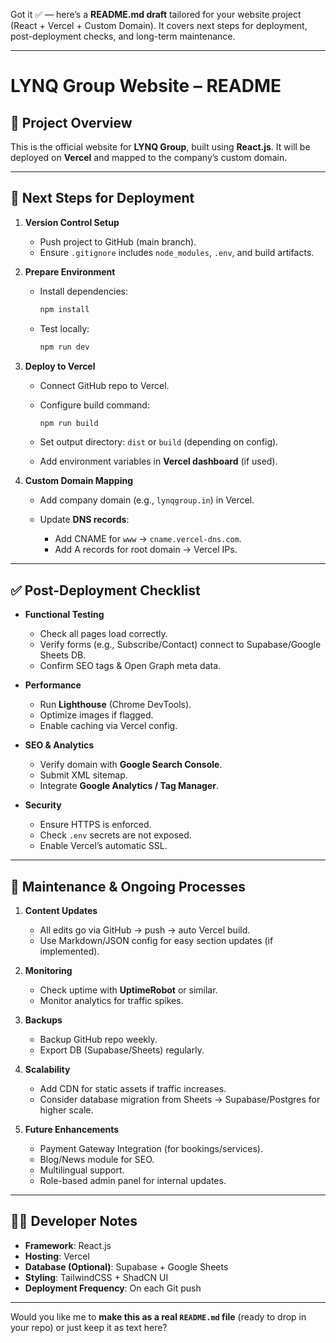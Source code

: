 Got it ✅ — here’s a **README.md draft** tailored for your website project (React + Vercel + Custom Domain). It covers next steps for deployment, post-deployment checks, and long-term maintenance.

---

# LYNQ Group Website – README

## 📌 Project Overview

This is the official website for **LYNQ Group**, built using **React.js**.
It will be deployed on **Vercel** and mapped to the company’s custom domain.

---

## 🚀 Next Steps for Deployment

1. **Version Control Setup**

   * Push project to GitHub (main branch).
   * Ensure `.gitignore` includes `node_modules`, `.env`, and build artifacts.

2. **Prepare Environment**

   * Install dependencies:

     ```bash
     npm install
     ```
   * Test locally:

     ```bash
     npm run dev
     ```

3. **Deploy to Vercel**

   * Connect GitHub repo to Vercel.
   * Configure build command:

     ```bash
     npm run build
     ```
   * Set output directory: `dist` or `build` (depending on config).
   * Add environment variables in **Vercel dashboard** (if used).

4. **Custom Domain Mapping**

   * Add company domain (e.g., `lynqgroup.in`) in Vercel.
   * Update **DNS records**:

     * Add CNAME for `www` → `cname.vercel-dns.com`.
     * Add A records for root domain → Vercel IPs.

---

## ✅ Post-Deployment Checklist

* **Functional Testing**

  * Check all pages load correctly.
  * Verify forms (e.g., Subscribe/Contact) connect to Supabase/Google Sheets DB.
  * Confirm SEO tags & Open Graph meta data.

* **Performance**

  * Run **Lighthouse** (Chrome DevTools).
  * Optimize images if flagged.
  * Enable caching via Vercel config.

* **SEO & Analytics**

  * Verify domain with **Google Search Console**.
  * Submit XML sitemap.
  * Integrate **Google Analytics / Tag Manager**.

* **Security**

  * Ensure HTTPS is enforced.
  * Check `.env` secrets are not exposed.
  * Enable Vercel’s automatic SSL.

---

## 🔧 Maintenance & Ongoing Processes

1. **Content Updates**

   * All edits go via GitHub → push → auto Vercel build.
   * Use Markdown/JSON config for easy section updates (if implemented).

2. **Monitoring**

   * Check uptime with **UptimeRobot** or similar.
   * Monitor analytics for traffic spikes.

3. **Backups**

   * Backup GitHub repo weekly.
   * Export DB (Supabase/Sheets) regularly.

4. **Scalability**

   * Add CDN for static assets if traffic increases.
   * Consider database migration from Sheets → Supabase/Postgres for higher scale.

5. **Future Enhancements**

   * Payment Gateway Integration (for bookings/services).
   * Blog/News module for SEO.
   * Multilingual support.
   * Role-based admin panel for internal updates.

---

## 🧑‍💻 Developer Notes

* **Framework**: React.js
* **Hosting**: Vercel
* **Database (Optional)**: Supabase + Google Sheets
* **Styling**: TailwindCSS + ShadCN UI
* **Deployment Frequency**: On each Git push

---

Would you like me to **make this as a real `README.md` file** (ready to drop in your repo) or just keep it as text here?
